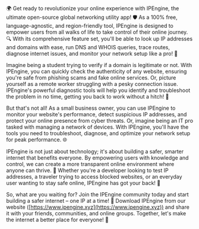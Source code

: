 🌍 Get ready to revolutionize your online experience with IPEngine, the ultimate open-source global networking utility app! 🛡️ As a 100% free, language-agnostic, and region-friendly tool, IPEngine is designed to empower users from all walks of life to take control of their online journey. 🔍 With its comprehensive feature set, you'll be able to look up IP addresses and domains with ease, run DNS and WHOIS queries, trace routes, diagnose internet issues, and monitor your network setup like a pro! 📡

Imagine being a student trying to verify if a domain is legitimate or not. With IPEngine, you can quickly check the authenticity of any website, ensuring you're safe from phishing scams and fake online services. Or, picture yourself as a remote worker struggling with a pesky connection issue. IPEngine's powerful diagnostic tools will help you identify and troubleshoot the problem in no time, getting you back to work without a hitch! 🚀

But that's not all! As a small business owner, you can use IPEngine to monitor your website's performance, detect suspicious IP addresses, and protect your online presence from cyber threats. Or, imagine being an IT pro tasked with managing a network of devices. With IPEngine, you'll have the tools you need to troubleshoot, diagnose, and optimize your network setup for peak performance. 🌐

IPEngine is not just about technology; it's about building a safer, smarter internet that benefits everyone. By empowering users with knowledge and control, we can create a more transparent online environment where anyone can thrive. 🌈 Whether you're a developer looking to test IP addresses, a traveler trying to access blocked websites, or an everyday user wanting to stay safe online, IPEngine has got your back! 🤝

So, what are you waiting for? Join the IPEngine community today and start building a safer internet – one IP at a time! 💪 Download IPEngine from our website ([https://www.ipengine.xyz](https://www.ipengine.xyz)) and share it with your friends, communities, and online groups. Together, let's make the internet a better place for everyone! 🌟